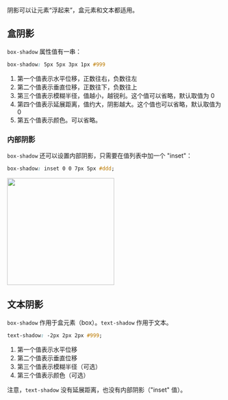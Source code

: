 阴影可以让元素“浮起来”，盒元素和文本都适用。

## 盒阴影

`box-shadow` 属性值有一串：

```css
box-shadow: 5px 5px 3px 1px #999
```

1. 第一个值表示水平位移，正数往右，负数往左
1. 第二个值表示垂直位移，正数往下，负数往上
1. 第三个值表示模糊半径，值越小，越锐利。这个值可以省略，默认取值为 0
1. 第四个值表示延展距离，值约大，阴影越大。这个值也可以省略，默认取值为 0
1. 第五个值表示颜色。可以省略。

### 内部阴影

`box-shadow` 还可以设置内部阴影，只需要在值列表中加一个 "inset"：

```css
box-shadow: inset 0 0 7px 5px #ddd;
```

<img src="https://htmldog.com/figures/boxshadow.png" width="250">


## 文本阴影

`box-shadow` 作用于盒元素（box）。`text-shadow` 作用于文本。

```css
text-shadow: -2px 2px 2px #999;
```

1. 第一个值表示水平位移
1. 第二个值表示垂直位移
1. 第三个值表示模糊半径（可选）
1. 第三个值表示颜色（可选）

注意，`text-shadow` 没有延展距离，也没有内部阴影（"inset" 值）。